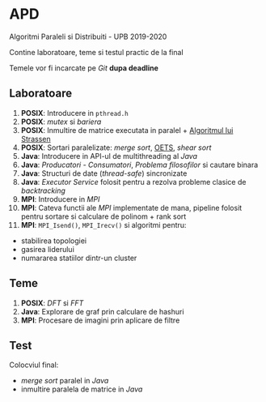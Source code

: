 # APD
Algoritmi Paraleli si Distribuiti - UPB 2019-2020

Contine laboratoare, teme si testul practic de la final

Temele vor fi incarcate pe *Git* **dupa deadline**

## Laboratoare
1. **POSIX**: Introducere in `pthread.h`
2. **POSIX**: *mutex* si *bariera*
3. **POSIX**: Inmultire de matrice executata in paralel + [Algoritmul lui Strassen](https://en.wikipedia.org/wiki/Strassen_algorithm)
4. **POSIX**: Sortari paralelizate: *merge sort*, [OETS](https://en.wikipedia.org/wiki/Odd%E2%80%93even_sort), *shear sort*
5. **Java**: Introducere in API-ul de multithreading al *Java*
6. **Java**: *Producatori - Consumatori*, *Problema filosofilor* si cautare binara
7. **Java**: Structuri de date (*thread-safe*) sincronizate
8. **Java**: *Executor Service* folosit pentru a rezolva probleme clasice de *backtracking*
9. **MPI**: Introducere in *MPI*
10. **MPI**: Cateva functii ale *MPI* implementate de mana, pipeline folosit
pentru sortare si calculare de polinom + rank sort
11. **MPI**: `MPI_Isend()`, `MPI_Irecv()` si algoritmi pentru:
- stabilirea topologiei
- gasirea liderului
- numararea statiilor dintr-un cluster

## Teme
1. **POSIX**: *DFT* si *FFT*
2. **Java**: Explorare de graf prin calculare de hashuri
3. **MPI**: Procesare de imagini prin aplicare de filtre

## Test
Colocviul final:
- *merge sort* paralel in *Java*
- inmultire paralela de matrice in *Java*
